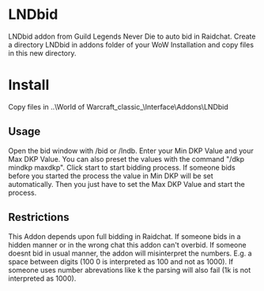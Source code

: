# LNDbid
LNDbid addon from Guild Legends Never Die to auto bid in Raidchat. Create a directory LNDbid in addons folder of your WoW Installation and copy files in this new directory.
# Install
Copy files in ..\World of Warcraft\_classic_\Interface\Addons\LNDbid
## Usage
Open the bid window with /bid or /lndb. Enter your Min DKP Value and your Max DKP Value. You can also preset the values with the command "/dkp mindkp maxdkp". Click start to start bidding process. If someone bids before you started the process the value in Min DKP will be set automatically. Then you just have to set the Max DKP Value and start the process.  
## Restrictions
This Addon depends upon full bidding in Raidchat. If someone bids in a hidden manner or in the wrong chat this addon can't overbid. If someone doesnt bid in usual manner, the addon will misinterpret the numbers. E.g. a space between digits (100 0 is interpreted as 100 and not as 1000). If someone uses number abrevations like k the parsing will also fail (1k is not interpreted as 1000).
